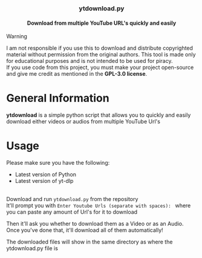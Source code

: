 <p align="center">
  <h3 align="center">ytdownload.py</h3><h4 align="center">Download from multiple YouTube URL's quickly and easily</h3>
</p>

> [!WARNING]
> I am not responsible if you use this to download and distribute copyrighted material without permission from the original authors. This tool is made only for educational purposes and is not intended to be used for piracy.<br>
> If you use code from this project, you must make your project open-source and give me credit as mentioned in the **GPL-3.0 license**.

# General Information
**ytdownload** is a simple python script that allows you to quickly and easily download either videos or audios from multiple YouTube Url's

# Usage
Please make sure you have the following:
- Latest version of Python
- Latest version of yt-dlp<br><br>

Download and run `ytdownload.py` from the repository<br>
It'll prompt you with `Enter Youtube Urls (separate with spaces): ` where you can paste any amount of Url's for it to download

Then it'll ask you whether to download them as a Video or as an Audio.<br>
Once you've done that, it'll download all of them automatically!

The downloaded files will show in the same directory as where the ytdownload.py file is
